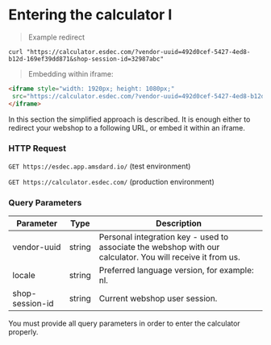 # Entering the calculator I

> Example redirect

```shell
curl "https://calculator.esdec.com/?vendor-uuid=492d0cef-5427-4ed8-b12d-169ef39dd871&shop-session-id=32987abc"
```

> Embedding within iframe:

```html
<iframe style="width: 1920px; height: 1080px;"
 src="https://calculator.esdec.com/?vendor-uuid=492d0cef-5427-4ed8-b12d-169ef39dd871&shop-session-id=32987abc">
</iframe>
```

In this section the simplified approach is described. It is enough either to redirect your webshop to a following URL, or embed it within an iframe.

### HTTP Request

`GET https://esdec.app.amsdard.io/` (test environment)

`GET https://calculator.esdec.com/` (production environment)

### Query Parameters

Parameter | Type | Description
--------- | ---- | -----------
vendor-uuid | string | Personal integration key - used to associate the webshop with our calculator. You will receive it from us.
locale | string | Preferred language version, for example: nl.
shop-session-id | string | Current webshop user session.

<aside class="notice">
You must provide all query parameters in order to enter the calculator properly.
</aside>
